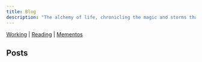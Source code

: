```yaml
---
title: Blog
description: "The alchemy of life, chronicling the magic and storms that shaped my journey- life, technology and everything in between."
---
```

<script type="module" src="/assets/js/index.js"></script>

[Working](/working.html)  | [Reading](/reading.html)  |   [Mementos](/mementos.html)  

## Posts
